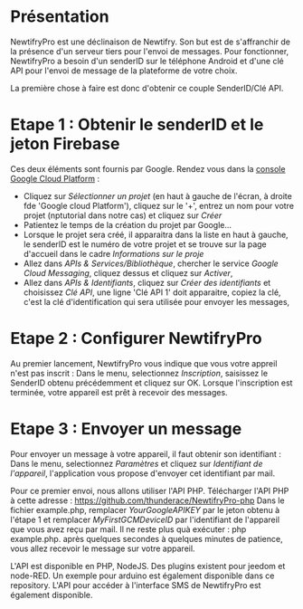 # Présentation

NewtifryPro est une déclinaison de Newtifry. Son but est de s'affranchir de la présence d'un serveur tiers pour l'envoi de messages.
Pour fonctionner, NewtifryPro a besoin d'un senderID sur le téléphone Android et d'une clé API pour l'envoi de message de la plateforme de votre choix.

La première chose à faire est donc d'obtenir ce couple SenderID/Clé API.

# Etape 1 : Obtenir le senderID et le jeton Firebase
Ces deux éléments sont fournis par Google. 
Rendez vous dans la [console Google Cloud Platform](https://console.cloud.google.com/) :
  * Cliquez sur *Sélectionner un projet* (en haut à gauche de l'écran, à droite fde 'Google cloud Platform'), cliquez sur le '+', entrez un nom pour votre projet (nptutorial dans notre cas) et cliquez sur *Créer*
  * Patientez le temps de la création du projet par Google...
  * Lorsque le projet sera créé, il apparaitra dans la liste en haut à gauche, le senderID est le numéro de votre projet et se trouve sur la page d'accueil dans le cadre *Informations sur le proje*
  * Allez dans *APIs & Services/Bibliothèque*, chercher le service *Google Cloud Messaging*, cliquez dessus et cliquez sur *Activer*,
  * Allez dans *APIs & Identifiants*, cliquez sur *Créer des identifiants* et choisissez *Clé API*, une ligne 'Clé API 1' doit apparaitre, copiez la clé, c'est la clé d'identification qui sera utilisée pour envoyer les messages,

# Etape 2 : Configurer NewtifryPro
Au premier lancement, NewtifryPro vous indique que vous votre appreil n'est pas inscrit : Dans le menu, selectionnez *Inscription*, saisissez le SenderID obtenu précédemment et cliquez sur OK.
Lorsque l'inscription est terminée, votre appareil est prêt à recevoir des messages.

# Etape 3 : Envoyer un message
Pour envoyer un message à votre appareil, il faut obtenir son identifiant : Dans le menu, selectionnez *Paramètres* et cliquez sur *Identifiant de l'appareil*, l'application vous propose d'envoyer cet identifiant par mail.

Pour ce premier envoi, nous allons utiliser l'API PHP. Télécharger l'API PHP à cette adresse : https://github.com/thunderace/NewtifryPro-php
Dans le fichier example.php, remplacer *YourGoogleAPIKEY* par le jeton obtenu à l'étape 1 et remplacer *MyFirstGCMDeviceID* par l'identifiant de l'appareil que vous avez reçu par mail.
Il ne reste plus quà exécuter : php example.php. après quelques secondes à quelques minutes de patience, vous allez recevoir le message sur votre appareil.

L'API est disponible en PHP, NodeJS. Des plugins existent pour jeedom et node-RED. Un exemple pour arduino est également disponible dans ce repository.
L'API pour accéder à l'interface SMS de NewtifryPro est également disponible.
